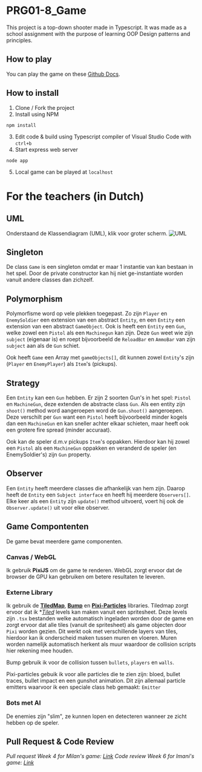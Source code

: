 # PRG01-8_Game
This project is a top-down shooter made in Typescript. It was made as a school assignment with the purpose of learning OOP Design patterns and principles.

## How to play
You can play the game on these [Github Docs](https://brandonyuen.github.io/PRG01-8_Game).

## How to install
1. Clone / Fork the project
2. Install using NPM
```
npm install
```
3. Edit code & build using Typescript compiler of Visual Studio Code with `ctrl+b`
4. Start express web server
```
node app
```
5. Local game can be played at `localhost`

# For the teachers (in Dutch)

## UML
Onderstaand de Klassendiagram (UML), klik voor groter scherm.
![UML](https://i.imgur.com/rySGpIw.png)

## Singleton
De class `Game` is een singleton omdat er maar 1 instantie van kan bestaan in het spel. Door de private constructor kan hij niet ge-instantiate worden vanuit andere classes dan zichzelf.

## Polymorphism
Polymorfisme word op vele plekken toegepast. Zo zijn `Player` en `EnemySoldier` een extension van een abstract `Entity`, en een `Entity` een extension van een abstract `GameObject`. Ook is heeft een `Entity` een `Gun`, welke zowel een `Pistol` als een `Machinegun` kan zijn. Deze `Gun` weet wie zijn `subject` (eigenaar is) en roept bijvoorbeeld de `ReloadBar` en `AmmoBar` van zijn `subject` aan als de `Gun` schiet.

Ook heeft `Game` een Array met `gameObjects[]`, dit kunnen zowel `Entity`'s zijn (`Player` en `EnemyPlayer`) als `Item`'s (pickups).

## Strategy
Een `Entity` kan een `Gun` hebben. Er zijn 2 soorten Gun's in het spel: `Pistol` en `MachineGun`, deze extenden de abstracte class `Gun`. Als een entity zijn `shoot()` method word aangeroepen word de `Gun.shoot()` aangeroepen. Deze verschilt per `Gun` want een `Pistol` heeft bijvoorbeeld minder kogels dan een `MachineGun` en kan sneller achter elkaar schieten, maar heeft ook een grotere fire spread (minder accuraat).

Ook kan de speler d.m.v pickups `Item`'s oppakken. Hierdoor kan hij zowel een `Pistol` als een `MachineGun` oppakken en veranderd de speler (en EnemySoldier's) zijn `Gun` property.

## Observer
Een `Entity` heeft meerdere classes die afhankelijk van hem zijn. Daarop heeft de `Entity` een `Subject interface` en heeft hij meerdere `Observers[]`. Elke keer als een `Entity` zijn `update()` method uitvoerd, voert hij ook de `Observer.update()` uit voor elke observer.

## Game Compontenten
De game bevat meerdere game componenten.

### Canvas / WebGL
Ik gebruik **PixiJS** om de game te renderen. WebGL zorgt ervoor dat de browser de GPU kan gebruiken om betere resultaten te leveren.

### Externe Library
Ik gebruik de **[TiledMap](https://github.com/riebel/pixi-tiledmap)**, **[Bump](https://github.com/kittykatattack/bump)** en **[Pixi-Particles](https://github.com/pixijs/pixi-particles)** libraries. Tiledmap zorgt ervoor dat ik **[Tiled](https://www.mapeditor.org/)* levels kan maken vanuit een spritesheet. Deze levels zijn `.tsx` bestanden welke automatisch ingeladen worden door de game en zorgt ervoor dat alle tiles (vanuit de spritesheet) als game objecten door `Pixi` worden gezien. Dit werkt ook met verschillende layers van tiles, hierdoor kan ik onderscheid maken tussen muren en vloeren. Muren worden namelijk automatisch herkent als muur waardoor de collision scripts hier rekening mee houden.

Bump gebruik ik voor de collision tussen `bullets`, `players` en `walls`. 

Pixi-particles gebuik ik voor alle particles die te zien zijn: bloed, bullet traces, bullet impact en een gunshot animation. Dit zijn allemaal particle emitters waarvoor ik een speciale class heb gemaakt: `Emitter`

### Bots met AI
De enemies zijn "slim", ze kunnen lopen en detecteren wanneer ze zicht hebben op de speler.

## Pull Request & Code Review
*Pull request Week 4 for Milan's game: [Link](https://github.com/milansosef/TypescriptGame_PRG01-8/pull/1)*
*Code review Week 6 for Imani's game: [Link](https://github.com/maniflames/dodge/issues/2)*
